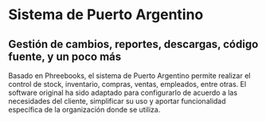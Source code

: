 # Sistema de Puerto Argentino #

## Gestión de cambios, reportes, descargas, código fuente, y un poco más ##

Basado en Phreebooks, el sistema de Puerto Argentino permite realizar el control de stock, inventario, compras, ventas, empleados, entre otras.
El software original ha sido adaptado para configurarlo de acuerdo a las necesidades del cliente, simplificar su uso y aportar funcionalidad específica de la organización donde se utiliza.
